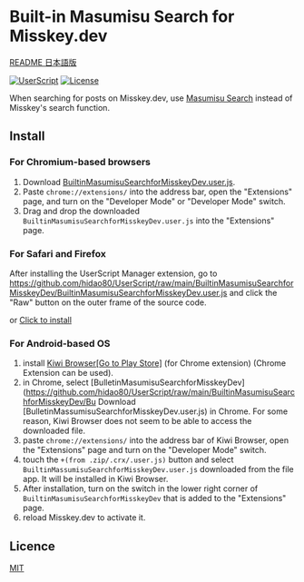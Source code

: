 # Built-in Masumisu Search for Misskey.dev

[README 日本語版](./README_ja.md)

[![UserScript](https://img.shields.io/badge/Framework-UserScript-blue.svg)](https://en.wikipedia.org/wiki/Userscript)
[![License](https://img.shields.io/github/license/hidao80/UserScript)](/LICENSE)

When searching for posts on Misskey.dev, use [Masumisu Search](https://masmis-search.ja-jp.org/ui) instead of Misskey's search function.

## Install

### For Chromium-based browsers

1. Download [BuiltinMasumisuSearchforMisskeyDev.user.js](https://github.com/hidao80/UserScript/raw/main/BuiltinMasumisuSearchforMisskeyDev/BuiltinMasumisuSearchforMisskeyDev.user.js).
2. Paste `chrome://extensions/` into the address bar, open the "Extensions" page, and turn on the "Developer Mode" or "Developer Mode" switch.
3. Drag and drop the downloaded `BuiltinMasumisuSearchforMisskeyDev.user.js` into the "Extensions" page.

### For Safari and Firefox

After installing the UserScript Manager extension, go to <https://github.com/hidao80/UserScript/raw/main/BuiltinMasumisuSearchforMisskeyDev/BuiltinMasumisuSearchforMisskeyDev.user.js> and click the "Raw" button on the outer frame of the source code.

or [Click to install](https://github.com/hidao80/UserScript/raw/main/BuiltinMasumisuSearchforMisskeyDev/BuiltinMasumisuSearchforMisskeyDev.user.js)

### For Android-based OS

1. install [Kiwi Browser[Go to Play Store]](https://play.google.com/store/apps/details?id=com.kiwibrowser.browser&hl=ja) (for Chrome extension) (Chrome Extension can be used).
2. in Chrome, select [BulletinMasumisuSearchforMisskeyDev](https://github.com/hidao80/UserScript/raw/main/BuiltinMasumisuSearchforMisskeyDev/Bu Download [BulletinMassumisuSearchforMisskeyDev.user.js) in Chrome.
  For some reason, Kiwi Browser does not seem to be able to access the downloaded file.
3. paste `chrome://extensions/` into the address bar of Kiwi Browser, open the "Extensions" page and turn on the "Developer Mode" switch.
4. touch the `+(from .zip/.crx/.user.js)` button and select `BuiltinMassumisuSearchforMisskeyDev.user.js` downloaded from the file app. It will be installed in Kiwi Browser.
5. After installation, turn on the switch in the lower right corner of `BuiltinMasumisuSearchforMisskeyDev` that is added to the "Extensions" page.
6. reload Misskey.dev to activate it.

## Licence

[MIT](/LICENSE)
